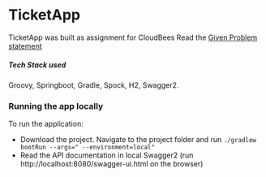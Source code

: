 # TicketApp
TicketApp was built as assignment for CloudBees
Read the [Given Problem statement](Question.md)

##### Tech Stack used

Groovy, Springboot, Gradle, Spock, H2, Swagger2.

### Running the app locally
To run the application:
* Download the project. Navigate to the project folder and run `./gradlew bootRun --args=" --environment=local"`
* Read the API documentation in local Swagger2 (run http://localhost:8080/swagger-ui.html on the browser)
